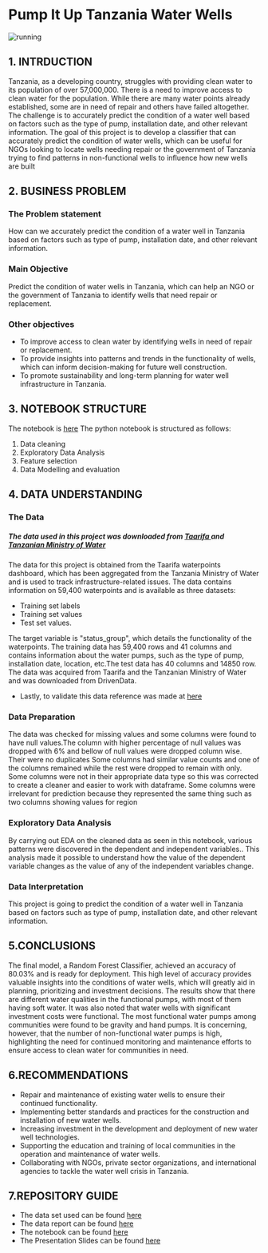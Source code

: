# Pump It Up  Tanzania Water Wells


![running](https://user-images.githubusercontent.com/79564088/218336606-cf150e55-1f2c-4b65-bc0d-b627990efd5b.jpg)

## 1. INTRDUCTION
Tanzania, as a developing country, struggles with providing clean water to its population of over 57,000,000. There is a need to improve access to clean water for the population. While there are many water points already established, some are in need of repair and others have failed altogether. The challenge is to accurately predict the condition of a water well based on factors such as the type of pump, installation date, and other relevant information. The goal of this project is to develop a classifier that can accurately predict the condition of water wells, which can be useful for NGOs looking to locate wells needing repair or the government of Tanzania trying to find patterns in non-functional wells to influence how new wells are built

## 2. BUSINESS PROBLEM
### The Problem statement
How can we accurately predict the condition of a water well in Tanzania based on factors such as type of pump, installation date, and other relevant information.

### Main Objective
Predict the condition of water wells in Tanzania, which can help an NGO or the government of Tanzania to identify wells that need repair or replacement.

### Other objectives
- To improve access to clean water by identifying wells in need of repair or replacement.
- To provide insights into patterns and trends in the functionality of wells, which can inform decision-making for future well construction.
- To promote sustainability and long-term planning for water well infrastructure in Tanzania.

## 3. NOTEBOOK STRUCTURE
The notebook is [here](https://github.com/K-made/Tanzania-well-water/blob/main/index.ipynb)
The python notebook is structured as follows:
1. Data cleaning
2. Exploratory Data Analysis
3. Feature selection 
4. Data Modelling and evaluation

## 4. DATA UNDERSTANDING
### The Data
##### The data used in this project was downloaded from [Taarifa ](http://taarifa.org/) and [Tanzanian Ministry of Water](http://maji.go.tz/) 

The data for this project is obtained from the Taarifa waterpoints dashboard, which has been aggregated from the Tanzania Ministry of Water and is used to track infrastructure-related issues. The data contains information on 59,400 waterpoints and is available as three datasets:

- Training set labels
- Training set values
- Test set values. 

The target variable is "status_group", which details the functionality of the waterpoints. The training data has 59,400 rows and 41 columns and contains information about the water pumps, such as the type of pump, installation date, location, etc.The test data has 40 columns and 14850 row. The data was acquired from Taarifa and the Tanzanian Ministry of Water and was downloaded from DrivenData.
- Lastly, to validate this data reference was made at [here](https://www.drivendata.org/competitions/7/pump-it-up-data-mining-the-water-table/data/)

### Data Preparation
The data was checked for missing values and some columns were found to have null values.The column with higher percentage of null values was dropped with 6% and bellow of null values were dropped column wise.
Their were no duplicates
Some columns had similar value counts and one of the columns remained while the rest were dropped to remain with only.
Some columns were not in their appropriate data type so this was corrected to create a cleaner and easier to work with dataframe.
Some columns were irrelevant for prediction because they represented the same thing such as two columns showing values for region

### Exploratory Data Analysis
By carrying out EDA on the cleaned data as seen in this notebook, various patterns were discovered in the dependent and independent variables.. This analysis made it possible to understand how the value of the dependent variable changes as the value of any of the independent variables change.

### Data Interpretation ##
 
This project is going to predict the condition of a water well in Tanzania based on factors such as type of pump, installation date, and other relevant information.





## 5.CONCLUSIONS 

The final model, a Random Forest Classifier, achieved an accuracy of 80.03% and is ready for deployment. This high level of accuracy provides valuable insights into the conditions of water wells, which will greatly aid in planning, prioritizing and investment decisions. The results show that there are different water qualities in the functional pumps, with most of them having soft water. It was also noted that water wells with significant investment costs were functional. The most functional water pumps among communities were found to be gravity and hand pumps. It is concerning, however, that the number of non-functional water pumps is high, highlighting the need for continued monitoring and maintenance efforts to ensure access to clean water for communities in need.

## 6.RECOMMENDATIONS

- Repair and maintenance of existing water wells to ensure their continued functionality.
- Implementing better standards and practices for the construction and installation of new water wells.
- Increasing investment in the development and deployment of new water well technologies.
- Supporting the education and training of local communities in the operation and maintenance of water wells.
- Collaborating with NGOs, private sector organizations, and international agencies to tackle the water well crisis in Tanzania.


## 7.REPOSITORY GUIDE
- The data set used can be found [here](https://www.drivendata.org/competitions/7/pump-it-up-data-mining-the-water-table/data/)
- The data report can be found [here](https://docs.google.com/document/d/1R1BRsmBP6aQKFQWkamX431vkX9ZU-B1hudQephClxj4/edit#)
- The notebook can be found [here](https://github.com/K-made/Tanzania-well-water/blob/main/index.ipynb)
- The Presentation Slides can be found [here](https://www.canva.com/design/DAFaG4R1FDM/cX2kQqkgauhNzChEr3CszQ/view?utm_content=DAFaG4R1FDM&utm_campaign=designshare&utm_medium=link2&utm_source=sharebutton#10](https://www.canva.com/design/DAFaG4R1FDM/Nlc6Cp11HooGakBDyr9czA/view?utm_content=DAFaG4R1FDM&utm_campaign=designshare&utm_medium=link&utm_source=publishsharelink)https://www.canva.com/design/DAFaG4R1FDM/Nlc6Cp11HooGakBDyr9czA/view?utm_content=DAFaG4R1FDM&utm_campaign=designshare&utm_medium=link&utm_source=publishsharelink)

